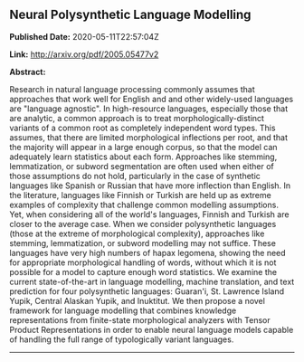 ## Neural Polysynthetic Language Modelling

**Published Date:** 2020-05-11T22:57:04Z

**Link:** http://arxiv.org/pdf/2005.05477v2

**Abstract:**

  Research in natural language processing commonly assumes that approaches that
work well for English and and other widely-used languages are "language
agnostic". In high-resource languages, especially those that are analytic, a
common approach is to treat morphologically-distinct variants of a common root
as completely independent word types. This assumes, that there are limited
morphological inflections per root, and that the majority will appear in a
large enough corpus, so that the model can adequately learn statistics about
each form. Approaches like stemming, lemmatization, or subword segmentation are
often used when either of those assumptions do not hold, particularly in the
case of synthetic languages like Spanish or Russian that have more inflection
than English.
  In the literature, languages like Finnish or Turkish are held up as extreme
examples of complexity that challenge common modelling assumptions. Yet, when
considering all of the world's languages, Finnish and Turkish are closer to the
average case. When we consider polysynthetic languages (those at the extreme of
morphological complexity), approaches like stemming, lemmatization, or subword
modelling may not suffice. These languages have very high numbers of hapax
legomena, showing the need for appropriate morphological handling of words,
without which it is not possible for a model to capture enough word statistics.
  We examine the current state-of-the-art in language modelling, machine
translation, and text prediction for four polysynthetic languages: Guaran\'i,
St. Lawrence Island Yupik, Central Alaskan Yupik, and Inuktitut. We then
propose a novel framework for language modelling that combines knowledge
representations from finite-state morphological analyzers with Tensor Product
Representations in order to enable neural language models capable of handling
the full range of typologically variant languages.


---

